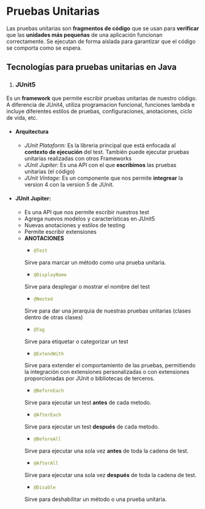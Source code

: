# Pruebas Unitarias

Las pruebas unitarias son **fragmentos de código** que se usan para **verificar** que las **unidades más pequeñas** de una aplicación funcionan correctamente. Se ejecutan de forma aislada para garantizar que el código se comporta como se espera. 

## Tecnologías para pruebas unitarias en Java

1. ### JUnit5
Es un **framework** que permite escribir pruebas unitarias de nuestro código. A diferencia de JUnit4, utiliza programacion funcional, funciones lambda e incluye diferentes estilos de pruebas, configuraciones, anotaciones, ciclo de vida, etc.
- #### Arquitectura
    - *JUnit Plataform:* Es la libreria principal que está enfocada al **contexto de ejecución** del test. También puede ejecutar pruebas unitarias realizadas con otros Frameworks
    - *JUnit Jupiter:* Es una API con el que **escribimos** las pruebas unitarias (el código)
    - *JUnit Vintage:* Es un componente que nos permite **integrear** la version 4 con la version 5 de JUnit.

- #### JUnit Jupiter:
    - Es una API que nos permite escribir nuestros test
    - Agrega nuevos modelos y características en JUnit5
    - Nuevas anotaciones y estilos de testing
    - Permite escribir extensiones
    - **ANOTACIONES**
        - ```java 
          @Test
        Sirve para marcar un método como una prueba unitaria. 
        - ```java 
          @DisplayName
        Sirve para desplegar o mostrar el nombre del test 
        - ```java 
          @Nested
        Sirve para dar una jerarquia de nuestras pruebas unitarias (clases dentro de otras clases)
        - ```java 
          @Tag
        Sirve para etiquetar o categorizar un test
        - ```java 
          @ExtendWith
        Sirve para extender el comportamiento de las pruebas, permitiendo la integración con extensiones personalizadas o con extensiones proporcionadas por JUnit o bibliotecas de terceros.
        - ```java 
          @BeforeEach
        Sirve para ejecutar un test **antes** de cada metodo.
        - ```java 
          @AfterEach
        Sirve para ejecutar un test **después** de cada metodo.
        - ```java 
          @BeforeAll
        Sirve para ejecutar una sola vez **antes** de toda la cadena de test. 
        - ```java 
          @AfterAll
        Sirve para ejecutar una sola vez **después** de toda la cadena de test.
        - ```java 
          @Disable
        Sirve para deshabilitar un método o una prueba unitaria.
      
